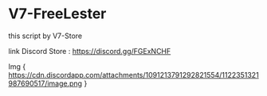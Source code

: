 # V7-FreeLester
this script by V7-Store

link Discord Store : https://discord.gg/FGExNCHF

Img {
https://cdn.discordapp.com/attachments/1091213791292821554/1122351321987690517/image.png
}
